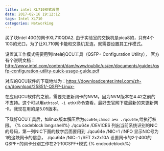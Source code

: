 ```yaml
---
title: intel XL710模式设置
date: 2017-02-16 19:12:12
tags: Intel XL710
categories: Networking
---
```


买了块Intel 40G的网卡XL710QDA2.
由于实验室的交换机是pica8的，只有4个10G的光口，为了让XL710网卡能和交换机互连，就需要设置其工作模式。

设置其工作模式需要用到Intel的QCU工具（QSFP+ Configuration Utility），
官方有个说明文档：http://www.intel.com/content/dam/www/public/us/en/documents/guides/qsfp-configuration-utility-quick-usage-guide.pdf

<!-- more -->
对应的QCU软件的下载地址为：https://downloadcenter.intel.com/zh-cn/download/25851/-QSFP-Linux-

在应用QCU软件的之前，需要先更新网卡的NVM，因为NVM版本在4.42之前的不支持。这个可以用`ethtool -i ethX`命令查看，最好去官网下载最新的来更新网卡。我现在用的是5.05版本。

下载好QCU工具后，如linux版本解压后为`qcu64e`,`chmod a+x ./qcu64e`,给执行权限。
{% codeblock lang:shell%}
./qcu64e /DEVICES 列出当前系统识别的NIC的号码，第一列NIC下面的数字后面要用到
./qcu64e /NIC=1 /INFO 显示NIC号为1的这块网卡的信息，
./qcu64e /NIC=1 /SET 2x2x10A 设置网卡的2个40G的QSPF+的网卡分别工作在2个10GSPF+模式
{% endcodeblock%}